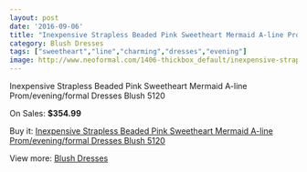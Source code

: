 ```yaml
---
layout: post
date: '2016-09-06'
title: "Inexpensive Strapless Beaded Pink Sweetheart Mermaid A-line Prom/evening/formal Dresses Blush 5120"
category: Blush Dresses
tags: ["sweetheart","line","charming","dresses","evening"]
image: http://www.neoformal.com/1406-thickbox_default/inexpensive-strapless-beaded-pink-sweetheart-mermaid-a-line-prom-evening-formal-dresses-blush-5120.jpg
---
```

Inexpensive Strapless Beaded Pink Sweetheart Mermaid A-line Prom/evening/formal Dresses Blush 5120

On Sales: **$354.99**
<a href="https://www.neoformal.com/en/blush-dresses/511-inexpensive-strapless-beaded-pink-sweetheart-mermaid-a-line-prom-evening-formal-dresses-blush-5120.html"><amp-img layout="responsive" width="600" height="600" src="//www.neoformal.com/1406-thickbox_default/inexpensive-strapless-beaded-pink-sweetheart-mermaid-a-line-prom-evening-formal-dresses-blush-5120.jpg" alt="Inexpensive Strapless Beaded Pink Sweetheart Mermaid A-line Prom/evening/formal Dresses Blush 5120 0" /></a>
<a href="https://www.neoformal.com/en/blush-dresses/511-inexpensive-strapless-beaded-pink-sweetheart-mermaid-a-line-prom-evening-formal-dresses-blush-5120.html"><amp-img layout="responsive" width="600" height="600" src="//www.neoformal.com/1407-thickbox_default/inexpensive-strapless-beaded-pink-sweetheart-mermaid-a-line-prom-evening-formal-dresses-blush-5120.jpg" alt="Inexpensive Strapless Beaded Pink Sweetheart Mermaid A-line Prom/evening/formal Dresses Blush 5120 1" /></a>
<a href="https://www.neoformal.com/en/blush-dresses/511-inexpensive-strapless-beaded-pink-sweetheart-mermaid-a-line-prom-evening-formal-dresses-blush-5120.html"><amp-img layout="responsive" width="600" height="600" src="//www.neoformal.com/1408-thickbox_default/inexpensive-strapless-beaded-pink-sweetheart-mermaid-a-line-prom-evening-formal-dresses-blush-5120.jpg" alt="Inexpensive Strapless Beaded Pink Sweetheart Mermaid A-line Prom/evening/formal Dresses Blush 5120 2" /></a>

Buy it: [Inexpensive Strapless Beaded Pink Sweetheart Mermaid A-line Prom/evening/formal Dresses Blush 5120](https://www.neoformal.com/en/blush-dresses/511-inexpensive-strapless-beaded-pink-sweetheart-mermaid-a-line-prom-evening-formal-dresses-blush-5120.html "Inexpensive Strapless Beaded Pink Sweetheart Mermaid A-line Prom/evening/formal Dresses Blush 5120")

View more: [Blush Dresses](https://www.neoformal.com/en/7-blush-dresses "Blush Dresses")